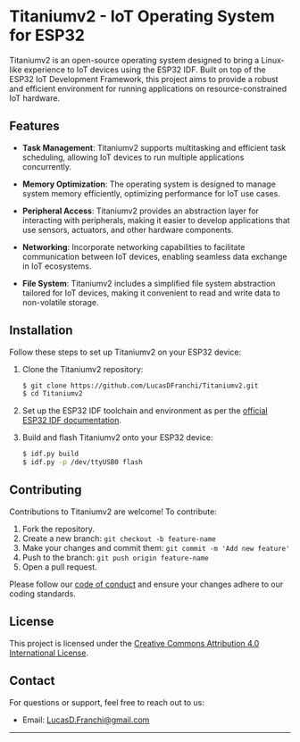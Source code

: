 # Titaniumv2 - IoT Operating System for ESP32

Titaniumv2 is an open-source operating system designed to bring a Linux-like experience to IoT devices using the ESP32 IDF. Built on top of the ESP32 IoT Development Framework, this project aims to provide a robust and efficient environment for running applications on resource-constrained IoT hardware.

## Features

- **Task Management**: Titaniumv2 supports multitasking and efficient task scheduling, allowing IoT devices to run multiple applications concurrently.

- **Memory Optimization**: The operating system is designed to manage system memory efficiently, optimizing performance for IoT use cases.

- **Peripheral Access**: Titaniumv2 provides an abstraction layer for interacting with peripherals, making it easier to develop applications that use sensors, actuators, and other hardware components.

- **Networking**: Incorporate networking capabilities to facilitate communication between IoT devices, enabling seamless data exchange in IoT ecosystems.

- **File System**: Titaniumv2 includes a simplified file system abstraction tailored for IoT devices, making it convenient to read and write data to non-volatile storage.

## Installation

Follow these steps to set up Titaniumv2 on your ESP32 device:

1. Clone the Titaniumv2 repository:
   ```bash
   $ git clone https://github.com/LucasDFranchi/Titaniumv2.git
   $ cd Titaniumv2
   ```

2. Set up the ESP32 IDF toolchain and environment as per the [official ESP32 IDF documentation](https://docs.espressif.com/projects/esp-idf/).

3. Build and flash Titaniumv2 onto your ESP32 device:
   ```bash
   $ idf.py build
   $ idf.py -p /dev/ttyUSB0 flash
   ```
## Contributing

Contributions to Titaniumv2 are welcome! To contribute:

1. Fork the repository.
2. Create a new branch: `git checkout -b feature-name`
3. Make your changes and commit them: `git commit -m 'Add new feature'`
4. Push to the branch: `git push origin feature-name`
5. Open a pull request.

Please follow our [code of conduct](CODE_OF_CONDUCT.md) and ensure your changes adhere to our coding standards.

## License

This project is licensed under the [Creative Commons Attribution 4.0 International License](https://creativecommons.org/licenses/by/4.0/).

## Contact

For questions or support, feel free to reach out to us:
- Email: LucasD.Franchi@gmail.com

---
